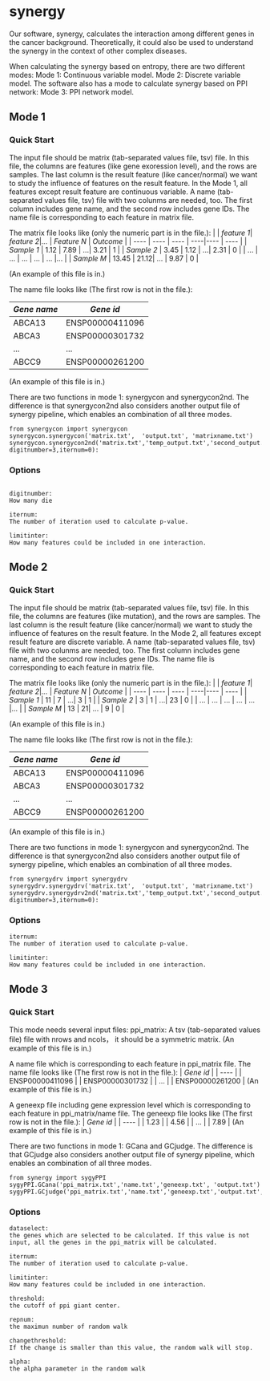 # synergy
Our software, synergy, calculates the interaction among different genes in the cancer background. Theoretically, it could also be used to understand the synergy in the context of other complex diseases.

When calculating the synergy based on entropy, there are two different modes:
Mode 1: Continuous variable model. 
Mode 2: Discrete variable model.
The software also has a mode to calculate synergy based on PPI network:
Mode 3: PPI network model.

## Mode 1
### Quick Start
The input file should be matrix (tab-separated values file, tsv) file. In this file, the columns are features (like gene exoression level), and the rows are samples. 
The last column is the result feature (like cancer/normal) we want to study the influence of features on the result feature. In the Mode 1, all features except result feature 
are continuous variable. A name (tab-separated values file, tsv) file with two colunms are needed, too. The first column includes gene name, and the second row includes gene IDs. The name file is corresponding to each feature in matrix file. 

The matrix file looks like (only the numeric part is in the file.): 
|          | *feature 1*|  *feature 2*|*...* | *Feature N* | *Outcome* |
|  ----    |    ----  | ---- | ----|----  | ---- |
| *Sample 1* | 1.12     | 7.89 |  ...| 3.21 | 1    |
| *Sample 2* | 3.45     | 1.12 |  ...| 2.31 | 0    |
| ...      | ...      | ...  | ... | ...  |...   |
| *Sample M* | 13.45    | 21.12| ... | 9.87 | 0    |

(An example of this file is in.)

The name file looks like (The first row is not in the file.): 

|  *Gene name*   | *Gene id*  |
| ----  | ---- |
| ABCA13  |	ENSP00000411096 |
| ABCA3 	| ENSP00000301732 |
| ...     | ...             |
| ABCC9   |	ENSP00000261200 |

(An example of this file is in.)

There are two functions in mode 1: synergycon and synergycon2nd.
The difference is that synergycon2nd also considers another output file of synergy pipeline, which enables an combination of all three modes.
```
from synergycon import synergycon
synergycon.synergycon('matrix.txt',  'output.txt', 'matrixname.txt')
synergycon.synergycon2nd('matrix.txt','temp_output.txt','second_output.txt','matrixname.txt', digitnumber=3,iternum=0):

```
### Options
```

digitnumber:
How many die

iternum:
The number of iteration used to calculate p-value.

limitinter:
How many features could be included in one interaction.

```

## Mode 2
### Quick Start
The input file should be matrix (tab-separated values file, tsv) file. In this file, the columns are features (like mutation), and the rows are samples. 
The last column is the result feature (like cancer/normal) we want to study the influence of features on the result feature. In the Mode 2, all features except result feature 
are discrete variable. A name (tab-separated values file, tsv) file with two colunms are needed, too. The first column includes gene name, and the second row includes gene IDs.
The name file is corresponding to each feature in matrix file. 

The matrix file looks like (only the numeric part is in the file.): 
|          | *feature 1*|  *feature 2*|*...* | *Feature N* | *Outcome* |
|  ----    |    ----  | ---- | ----|----  | ---- |
| *Sample 1* | 11     | 7 |  ...| 3 | 1    |
| *Sample 2* | 3     | 1 |  ...| 23 | 0    |
| ...      | ...      | ...  | ... | ...  |...   |
| *Sample M* | 13    | 21| ... | 9 | 0    |

(An example of this file is in.)

The name file looks like (The first row is not in the file.): 

|  *Gene name*   | *Gene id*  |
|     ----       | ----       |
|ABCA13 |	ENSP00000411096 |
|ABCA3	 | ENSP00000301732 |
| ...    | ...             |
|ABCC9   |	ENSP00000261200 |

(An example of this file is in.)

There are two functions in mode 1: synergycon and synergycon2nd.
The difference is that synergycon2nd also considers another output file of synergy pipeline, which enables an combination of all three modes.
```
from synergydrv import synergydrv
synergydrv.synergydrv('matrix.txt',  'output.txt', 'matrixname.txt')
synergydrv.synergydrv2nd('matrix.txt','temp_output.txt','second_output.txt','matrixname.txt', digitnumber=3,iternum=0):

```
### Options
```
iternum:
The number of iteration used to calculate p-value.

limitinter:
How many features could be included in one interaction.
```


## Mode 3
### Quick Start
This mode needs several input files:
ppi_matrix:
A tsv (tab-separated values file) file with nrows and ncols， it should be a symmetric matrix.
(An example of this file is in.)

A name file which is corresponding to each feature in ppi_matrix file.
The name file looks like (The first row is not in the file.): 
| *Gene id*  |
| ---- |
|	ENSP00000411096 |
| ENSP00000301732 |
| ...             |
|	ENSP00000261200 |
(An example of this file is in.)

A geneexp file including gene expression level which is corresponding to each feature in ppi_matrix/name file.
The geneexp file looks like (The first row is not in the file.): 
| *Gene id*  |
| ---- |
|	1.23 |
| 4.56 |
| ...  |
|	7.89 |
(An example of this file is in.)





There are two functions in mode 1: GCana and GCjudge.
The difference is that GCjudge also considers another output file of synergy pipeline, which enables an combination of all three modes.
```
from synergy import sygyPPI
sygyPPI.GCana('ppi_matrix.txt','name.txt','geneexp.txt', 'output.txt')
sygyPPI.GCjudge('ppi_matrix.txt','name.txt','geneexp.txt','output.txt','temp_output.txt')

```
### Options
```
dataselect:
the genes which are selected to be calculated. If this value is not input, all the genes in the ppi_matrix will be calculated.

iternum:
The number of iteration used to calculate p-value.

limitinter:
How many features could be included in one interaction.

threshold:
the cutoff of ppi giant center.

repnum: 
the maximun number of random walk

changethreshold:
If the change is smaller than this value, the random walk will stop.

alpha:
the alpha parameter in the random walk

```


